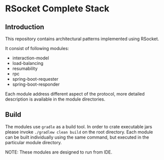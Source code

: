 # RSocket Complete Stack


## Introduction

This repository contains architectural patterns implemented using RSocket.

It consist of following modules:
- interaction-model
- load-balancing
- resumability
- rpc
- spring-boot-requester
- spring-boot-responder

Each module address different aspect of the protocol, more detailed description is available in the module directories.

## Build

The modules use ```gradle``` as a build tool. In order to crate executable jars please invoke
`./gradlew clean build` on the root directory. Each module can be built individually using the same command, 
but executed in the particular module directory.

NOTE: These modules are designed to run from IDE.
